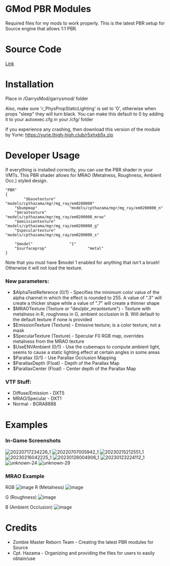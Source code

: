 # GMod PBR Modules
Required files for my mods to work properly. This is the latest PBR setup for Source engine that allows 1:1 PBR.

# Source Code
[Link](https://github.com/zm-reborn/zmr-game/blob/9e96e4acc563f53516d339854a2e09f5427224ff/mp/src/materialsystem/stdshaders/pbr_dx9.cpp)

# Installation
Place in /GarrysMod/garrysmod/ folder

Also, make sure 'r_PhysPropStaticLighting' is set to '0', otherwise when props "sleep" they will turn black. You can make this default to 0 by adding it to your autoexec.cfg in your /cfg/ folder

If you experience any crashing, then download this version of the module by Yurie:
https://yurie.thigh-high.club/r5xhxb5x.zip

# Developer Usage
If everything is installed correctly, you can use the PBR shader in your VMTs. This PBR shader allows for MRAO (Metalness, Roughness, Ambient Occ.) styled design.

```vmt
"PBR"
{
    	"$basetexture"              		"models/cpthazama/mgr/mg_ray/em0200000"
	"$bumpmap"				"models/cpthazama/mgr/mg_ray/em0200000_n"
	"$mraotexture"				"models/cpthazama/mgr/mg_ray/em0200000_mrao"
	"$emissiontexture"			"models/cpthazama/mgr/mg_ray/em0200000_g"
	"$speculartexture"			"models/cpthazama/mgr/mg_ray/em0200000_s"

	"$model"				"1"
	"$surfaceprop"      			"metal"
}
```

Note that you must have $model 1 enabled for anything that isn't a brush! Otherwise it will not load the texture.

### New parameters:
- $AlphaTestReference (0/1) - Specifies the minimum color value of the alpha channel in which the effect is rounded to 255. A value of ".3" will create a thicker shape while a value of ".7" will create a thinner shape
- $MRAOTexture (Texture or "dev/pbr_mraotexture") - Texture with metalness in R, roughness in G, ambient occlusion in B. Will default to the default texture if none is provided
- $EmissionTexture (Texture) - Emissive texture; is a color texture, not a mask
- $SpecularTexture (Texture) - Specular F0 RGB map, overrides metalness from the MRAO texture
- $UseENVAmbient (0/1) - Use the cubemaps to compute ambient light, seems to cause a static lighting effect at certain angles in some areas
- $Parallax (0/1) - Use Parallax Occlusion Mapping
- $ParallaxDepth (Float) - Depth of the Parallax Map
- $ParallaxCenter (Float) - Center depth of the Parallax Map

### VTF Stuff:
- Diffuse/Emission - DXT5
- MRAO/Specular - DXT1
- Normal - BGRA8888

# Examples
### In-Game Screenshots
![20220717234226_1](https://user-images.githubusercontent.com/7193583/179635340-67cbf1f0-944f-4644-b2a7-a917ea9191f8.jpg)
![20220707005942_1](https://user-images.githubusercontent.com/7193583/179635358-f350e345-24f9-41bc-8804-0446d2f941fb.jpg)
![20230215212551_1](https://user-images.githubusercontent.com/7193583/220002427-8a6207e9-44cf-42ed-8bbe-98625e2c3d24.jpg)
![20230216042225_1](https://user-images.githubusercontent.com/7193583/220002381-3cc444a0-55b7-4afa-8b3e-8765e64452c7.jpg)
![20230126004906_1](https://user-images.githubusercontent.com/7193583/220002476-f7705fce-cacb-4932-a2a8-bc12acbd1de9.jpg)
![20230123224112_1](https://user-images.githubusercontent.com/7193583/220002524-5da4d4b6-ac51-481a-80df-0c30f7fd6d39.jpg)
![unknown-24](https://user-images.githubusercontent.com/7193583/169636307-03911f50-00a9-44c5-927f-b283e8ab64e7.png)
![unknown-29](https://user-images.githubusercontent.com/7193583/169636315-b942e7df-95e3-4e3f-8f3a-757bbf19b2dd.png)

### MRAO Example
RGB
![image](https://user-images.githubusercontent.com/7193583/169679824-d902b8cd-7fe8-46d2-b6c6-abed88cb42f8.png)
R (Metalness)
![image](https://user-images.githubusercontent.com/7193583/169679847-607c5ed5-8eed-4781-88ab-2caf72ed728b.png)

G (Roughness)
![image](https://user-images.githubusercontent.com/7193583/169679849-9980c8a5-c892-41a7-b6db-72a94540986e.png)

B (Ambient Occlusion)
![image](https://user-images.githubusercontent.com/7193583/169679853-01c01c2f-463e-492a-b653-3d3117ef2771.png)

# Credits
- Zombie Master Reborn Team - Creating the latest PBR modules for Source
- Cpt. Hazama - Organizing and providing the files for users to easily obtain/use
